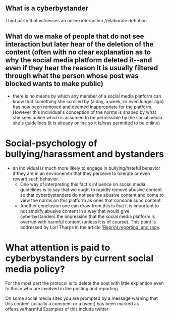 
## What is a cyberbystander

Third party that witnesses an online interaction
//elaborate defintion

## What do we make of people that do not see interaction but later hear of the deletion of the content (often with no clear explanation as to why the social media platform deleted it--and even if they hear the reason it is usually filtered through what the person whose post was blocked wants to make public)
 - there is no means by which any member of a social media platform can know that something she scrolled by (a day, a week, or even longer ago) has now been removed and deemed inappropriate for the platform. However this individual's conception of the norms is shaped by what she sees online which is assumed to be permissible by the social media site's guidelines (it is already online so it is/was permitted to be online)


# Social-psychology of bullying/harassment and bystanders
 - an individual is much more likely to engage in bullying/hateful behavior if they are in an environemtn that they perceive to tolerate or even reward such behavior. 
   - One way of interpreting this fact's influence on social media guidelines is to say that we ought to rapidly remove abusive content so that cyberbystanders do not see the abusive content and come to view the norms on this platform as ones that condone suhc content. 
    - Another conclusion one can draw from this is that it is important to not amplify abusive content in a way that would give cyberbystanders the impression that the social media platform is overrun with harmful content (unless it is of course). This point is addressed by Lori Tharps in the article ['Reprint reporting’ and race](archives.cjr.org/minority_reports/reprint_reporting_and_race.php). 


# What attention is paid to cyberbystanders by current social media policy? 

For the most part the protocol is to delete the post with little explantion even to those who are involved in the posting and reporting

On some social media sites you are prompted by a message warning that this content (usually a comment or a tweet) has been marked as offensive/harmful 
Examples of this include twitter 
